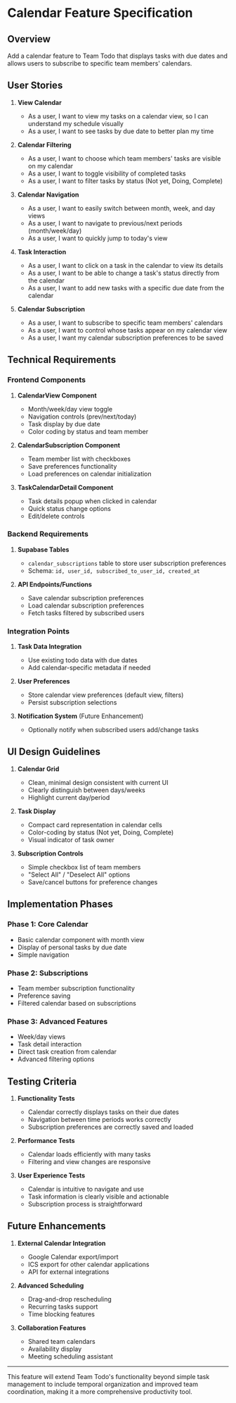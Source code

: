 # Calendar Feature Specification

## Overview
Add a calendar feature to Team Todo that displays tasks with due dates and allows users to subscribe to specific team members' calendars.

## User Stories

1. **View Calendar**
   - As a user, I want to view my tasks on a calendar view, so I can understand my schedule visually
   - As a user, I want to see tasks by due date to better plan my time

2. **Calendar Filtering**
   - As a user, I want to choose which team members' tasks are visible on my calendar
   - As a user, I want to toggle visibility of completed tasks
   - As a user, I want to filter tasks by status (Not yet, Doing, Complete)

3. **Calendar Navigation**
   - As a user, I want to easily switch between month, week, and day views
   - As a user, I want to navigate to previous/next periods (month/week/day)
   - As a user, I want to quickly jump to today's view

4. **Task Interaction**
   - As a user, I want to click on a task in the calendar to view its details
   - As a user, I want to be able to change a task's status directly from the calendar
   - As a user, I want to add new tasks with a specific due date from the calendar

5. **Calendar Subscription**
   - As a user, I want to subscribe to specific team members' calendars
   - As a user, I want to control whose tasks appear on my calendar view
   - As a user, I want my calendar subscription preferences to be saved

## Technical Requirements

### Frontend Components

1. **CalendarView Component**
   - Month/week/day view toggle
   - Navigation controls (prev/next/today)
   - Task display by due date
   - Color coding by status and team member

2. **CalendarSubscription Component**
   - Team member list with checkboxes
   - Save preferences functionality
   - Load preferences on calendar initialization

3. **TaskCalendarDetail Component**
   - Task details popup when clicked in calendar
   - Quick status change options
   - Edit/delete controls

### Backend Requirements

1. **Supabase Tables**
   - `calendar_subscriptions` table to store user subscription preferences
   - Schema: `id, user_id, subscribed_to_user_id, created_at`

2. **API Endpoints/Functions**
   - Save calendar subscription preferences
   - Load calendar subscription preferences
   - Fetch tasks filtered by subscribed users

### Integration Points

1. **Task Data Integration**
   - Use existing todo data with due dates
   - Add calendar-specific metadata if needed

2. **User Preferences**
   - Store calendar view preferences (default view, filters)
   - Persist subscription selections

3. **Notification System** (Future Enhancement)
   - Optionally notify when subscribed users add/change tasks

## UI Design Guidelines

1. **Calendar Grid**
   - Clean, minimal design consistent with current UI
   - Clearly distinguish between days/weeks
   - Highlight current day/period

2. **Task Display**
   - Compact card representation in calendar cells
   - Color-coding by status (Not yet, Doing, Complete)
   - Visual indicator of task owner

3. **Subscription Controls**
   - Simple checkbox list of team members
   - "Select All" / "Deselect All" options
   - Save/cancel buttons for preference changes

## Implementation Phases

### Phase 1: Core Calendar
- Basic calendar component with month view
- Display of personal tasks by due date
- Simple navigation

### Phase 2: Subscriptions
- Team member subscription functionality
- Preference saving
- Filtered calendar based on subscriptions

### Phase 3: Advanced Features
- Week/day views
- Task detail interaction
- Direct task creation from calendar
- Advanced filtering options

## Testing Criteria

1. **Functionality Tests**
   - Calendar correctly displays tasks on their due dates
   - Navigation between time periods works correctly
   - Subscription preferences are correctly saved and loaded

2. **Performance Tests**
   - Calendar loads efficiently with many tasks
   - Filtering and view changes are responsive

3. **User Experience Tests**
   - Calendar is intuitive to navigate and use
   - Task information is clearly visible and actionable
   - Subscription process is straightforward

## Future Enhancements

1. **External Calendar Integration**
   - Google Calendar export/import
   - ICS export for other calendar applications
   - API for external integrations

2. **Advanced Scheduling**
   - Drag-and-drop rescheduling
   - Recurring tasks support
   - Time blocking features

3. **Collaboration Features**
   - Shared team calendars
   - Availability display
   - Meeting scheduling assistant

---

This feature will extend Team Todo's functionality beyond simple task management to include temporal organization and improved team coordination, making it a more comprehensive productivity tool.